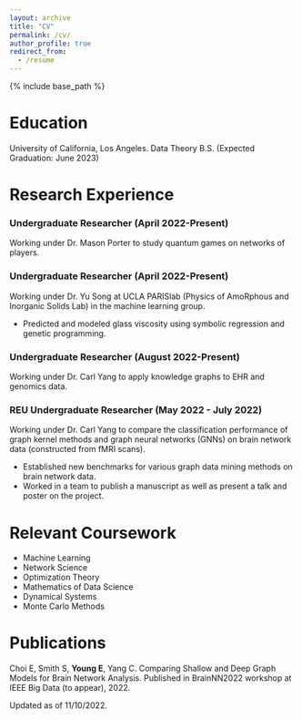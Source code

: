 ```yaml
---
layout: archive
title: "CV"
permalink: /cv/
author_profile: true
redirect_from:
  - /resume
---
```


{% include base_path %}

# Education

University of California, Los Angeles. Data Theory B.S. (Expected Graduation: June 2023)

# Research Experience

### Undergraduate Researcher (April 2022-Present)

Working under Dr. Mason Porter to study quantum games on networks of players. 

### Undergraduate Researcher (April 2022-Present)

Working under Dr. Yu Song at UCLA PARISlab (Physics of AmoRphous and Inorganic Solids Lab) in the machine learning group. 
- Predicted and modeled glass viscosity using symbolic regression and genetic programming.

### Undergraduate Researcher (August 2022-Present)

Working under Dr. Carl Yang to apply knowledge graphs to EHR and genomics data. 

### REU Undergraduate Researcher (May 2022 - July 2022)

Working under Dr. Carl Yang to compare the classification performance of graph kernel methods and graph neural networks (GNNs) on brain network data (constructed from fMRI scans). 
- Established new benchmarks for various graph data mining methods on brain network data.
- Worked in a team to publish a manuscript as well as present a talk and poster on the project.


# Relevant Coursework

- Machine Learning
- Network Science
- Optimization Theory
- Mathematics of Data Science
- Dynamical Systems
- Monte Carlo Methods

# Publications

Choi E, Smith S, **Young E**, Yang C. Comparing Shallow and Deep Graph Models for Brain Network Analysis. Published in BrainNN2022 workshop at IEEE Big Data (to appear), 2022.

Updated as of 11/10/2022.
